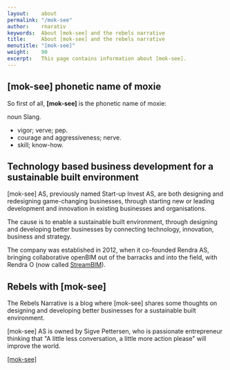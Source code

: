 ```yaml
---
layout:    about
permalink: "/mok-see"
author:    rnarativ
keywords:  About [mok-see] and the rebels narrative
title:     About [mok-see] and the rebels narrative
menutitle: "[mok-see]"
weight:    90
excerpt:   This page contains information about [mok-see].
---
```

<script async defer src="https://buttons.github.io/buttons.js"></script>


## [mok-see] phonetic name of moxie

<div class="tip">
<p>So first of all, <strong>[mok-see]</strong> is the phonetic name of moxie:
</p>
<p>
noun Slang.
<ul>
  <li>vigor; verve; pep.</li>
  <li>courage and aggressiveness; nerve.</li>
  <li>skill; know-how.</li>
</ul>
</p>
</div>

## Technology based business development for a sustainable built environment
[mok-see] AS, previously named Start-up Invest AS, are both designing and redesigning game-changing businesses, through starting new or leading development and innovation in existing businesses and organisations.

The cause is to enable a sustainable built environment, through designing and developing better businesses by connecting technology, innovation, business and strategy.

The company was established in 2012, when it co-founded Rendra AS, bringing collaborative openBIM out of the barracks and into the field, with Rendra O (now called [StreamBIM](https://streambim.com/)).

## Rebels with [mok-see]
The Rebels Narrative is a blog where [mok-see] shares some thoughts on designing and developing better businesses for a sustainable built environment.

[mok-see] AS is owned by Sigve Pettersen, who is passionate entrepreneur thinking that "A little less conversation, a little more action please" will improve the world.

<p class="github-button-container">
<a class="github-button" href="https://github.com/mok-see" data-size="large" data-show-count="true" aria-label="Star [mok-see] on GitHub">[mok-see]</a>
</p>
